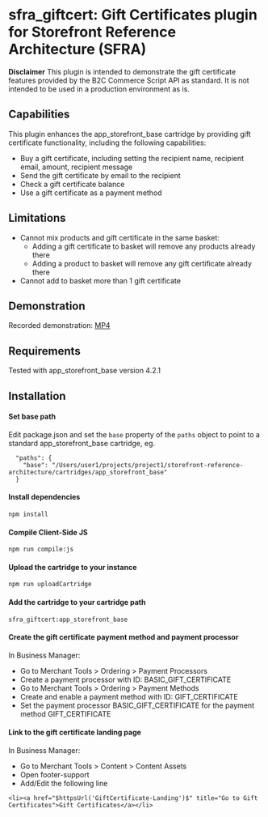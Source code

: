 # sfra_giftcert: Gift Certificates plugin for Storefront Reference Architecture (SFRA)

**Disclaimer**
This plugin is intended to demonstrate the gift certificate features provided by the B2C Commerce Script API as standard. 
It is not intended to be used in a production environment as is.

## Capabilities

This plugin enhances the app_storefront_base cartridge by providing gift certificate functionality, including the following capabilities:
* Buy a gift certificate, including setting the recipient name, recipient email, amount, recipient message
* Send the gift certificate by email to the recipient
* Check a gift certificate balance
* Use a gift certificate as a payment method

## Limitations

* Cannot mix products and gift certificate in the same basket:
  * Adding a gift certificate to basket will remove any products already there
  * Adding a product to basket will remove any gift certificate already there
* Cannot add to basket more than 1 gift certificate

## Demonstration

Recorded demonstration:
[MP4](https://org62.my.salesforce.com/sfc/p/000000000062/a/0M000000O8UP/0BntP9ieIY7Fpf2ugXTKnK4Mn.an.d5WSCBO1Bc_W0k)

## Requirements

Tested with app_storefront_base version 4.2.1

## Installation

#### Set base path

Edit package.json and set the `base` property of the `paths` object to point to a standard app_storefront_base cartridge, eg.

```
  "paths": {
    "base": "/Users/user1/projects/project1/storefront-reference-architecture/cartridges/app_storefront_base"
  }
```

#### Install dependencies

```
npm install
```

#### Compile Client-Side JS

```
npm run compile:js
```

#### Upload the cartridge to your instance

```
npm run uploadCartridge
```

#### Add the cartridge to your cartridge path

```
sfra_giftcert:app_storefront_base
```

#### Create the gift certificate payment method and payment processor

In Business Manager:
* Go to Merchant Tools > Ordering > Payment Processors
* Create a payment processor with ID: BASIC_GIFT_CERTIFICATE
* Go to Merchant Tools > Ordering > Payment Methods
* Create and enable a payment method with ID: GIFT_CERTIFICATE
* Set the payment processor BASIC_GIFT_CERTIFICATE for the payment method GIFT_CERTIFICATE

#### Link to the gift certificate landing page

In Business Manager:
* Go to Merchant Tools > Content > Content Assets
* Open footer-support
* Add/Edit the following line
```
<li><a href="$httpsUrl('GiftCertificate-Landing')$" title="Go to Gift Certificates">Gift Certificates</a></li>
```


